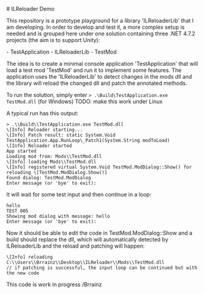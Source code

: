 \# ILReloader Demo

This repository is a prototype playground for a library 'ILReloaderLib' that I am developing. In order to develop and test it, a more complex setup is needed and is grouped here under one solution containing three .NET 4.7.2 projects (the aim is to support Unity):

\- TestApplication
\- ILReloaderLib
\- TestMod

The idea is to create a minimal console application 'TestApplication' that will load a test mod 'TestMod' and run it to implement some features. The application uses the 'ILReloaderLib' to detect changes in the mods dll and the library will reload the changed dll and patch the annotated methods.

To run the solution, simply enter
`> .\Build\TestApplication.exe TestMod.dll` (for Windows)
TODO: make this work under Linux

A typical run has this output:

```
> .\\Build\\TestApplication.exe TestMod.dll
\[Info] Reloader starting...
\[Info] Patch result: static System.Void TestApplication.App.RunLoop\_Patch1(System.String modToLoad)
\[Info] Reloader started
App started
Loading mod from: Mods\\TestMod.dll
\[Info] loading Mods\\TestMod.dll
\[Info] registered virtual System.Void TestMod.ModDialog::Show() for reloading \[TestMod.ModDialog.Show()]
Found dialog: TestMod.ModDialog
Enter message (or 'bye' to exit):
```
It will wait for some test input and then continue in a loop:
```
hello
TEST 005
Showing mod dialog with message: hello
Enter message (or 'bye' to exit):
```
Now it should be able to edit the code in TestMod.ModDialog::Show and a build should replace the dll, which will automatically detected by ILReloaderLib and the reload and patching will happen:
```
\[Info] reloading C:\\Users\\Brrainz\\Desktop\\ILReloader\\Mods\\TestMod.dll
// if patching is successful, the input loop can be continued but with the new code
```
This code is work in progress
/Brrainz

